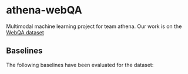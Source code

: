 # athena-webQA

Multimodal machine learning project for team athena. Our work is on the [WebQA dataset](https://webqna.github.io/)

## Baselines

The following baselines have been evaluated for the dataset:
